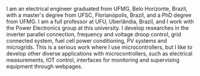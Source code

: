 I am an electrical engineer graduated from UFMG, Belo Horizonte, Brazil, with a master's degree from UFSC, Florianópolis, Brazil, and a PhD degree from UFMG. I am a full professor at UFU, Uberlândia, Brazil, and I work with the Power Electronics group at this university. I develop researches in the inverter parallel connection, frequency and voltage droop control, grid connected system, fuel cell power conditioning, PV systems and microgrids. This is a serious work where I use microcontrollers, but I like to develop other diverse applications with microcontrollers, such as electrical measurements, IOT control, interfaces for monitoring and supervising equipment through webpages. 
